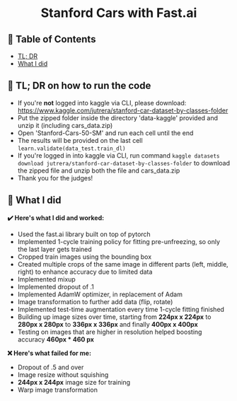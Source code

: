 <h1
 align="center">Stanford Cars with Fast.ai</h3>

## 📝 Table of Contents

- [TL; DR](#tldr)
- [What I did](#what_i_did)

## 🏃‍ TL; DR on how to run the code <a name = "tldr"></a>

- If you're **not** logged into kaggle via CLI, please download: https://www.kaggle.com/jutrera/stanford-car-dataset-by-classes-folder
- Put the zipped folder inside the directory 'data-kaggle' provided and unzip it (including cars_data.zip)
- Open 'Stanford-Cars-50-SM' and run each cell until the end
- The results will be provided on the last cell `learn.validate(data_test.train_dl)`
- If you're logged in into kaggle via CLI, run command `kaggle datasets download jutrera/stanford-car-dataset-by-classes-folder` to download the zipped file and unzip both the file and cars_data.zip
- Thank you for the judges!

## 🤔 What I did<a name = "what_i_did"></a>

**✔️ Here's what I did and worked:**

- Used the fast.ai library built on top of pytorch
- Implemented 1-cycle training policy for fitting pre-unfreezing, so only the last layer gets trained
- Cropped train images using the bounding box
- Created multiple crops of the same image in different parts (left, middle, right) to enhance accuracy due to limited data
- Implemented mixup
- Implemented dropout of .1
- Implemented AdamW optimizer, in replacement of Adam
- Image transformation to further add data (flip, rotate)
- Implemented test-time augmentation every time 1-cycle fitting finished
- Building up image sizes over time, starting from **224px x 224px** to **280px x 280px** to **336px x 336px** and finally **400px x 400px**
- Testing on images that are higher in resolution helped boosting accuracy **460px \* 460 px**

**❌ Here's what failed for me:**

- Dropout of .5 and over
- Image resize without squishing
- **244px x 244px** image size for training
- Warp image transformation


